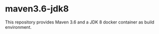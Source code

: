 # maven3.6-jdk8
This repository provides Maven 3.6 and a JDK 8 docker container as build environment.
